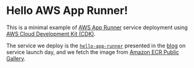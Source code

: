 # Hello AWS App Runner!

This is a minimal example of [AWS App Runner](https://aws.amazon.com/apprunner/) service deployment using [AWS Cloud Development Kit (CDK)](https://aws.amazon.com/cdk/).

The service we deploy is the [`hello-app-runner`](https://github.com/aws-containers/hello-app-runner) presented in the [blog](https://aws.amazon.com/blogs/containers/introducing-aws-app-runner/) on service launch day, and we fetch the image from [Amazon ECR Public Gallery](https://gallery.ecr.aws/aws-containers/hello-app-runner).
